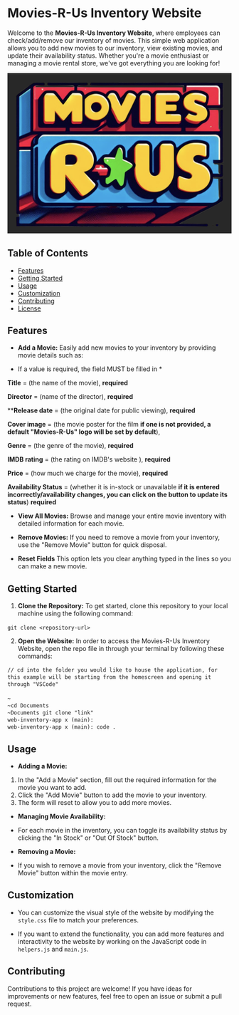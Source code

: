 # Movies-R-Us Inventory Website

Welcome to the **Movies-R-Us Inventory Website**, where employees can check/add/remove our inventory of movies. This simple web application allows you to add new movies to our inventory, view existing movies, and update their availability status. Whether you're a movie enthusiast or managing a movie rental store, we've got everything you are looking for!

![Movies-R-Us](storeLogo.png)

## Table of Contents

- [Features](#features)
- [Getting Started](#getting-started)
- [Usage](#usage)
- [Customization](#customization)
- [Contributing](#contributing)
- [License](#license)

## Features

- **Add a Movie:** Easily add new movies to your inventory by providing movie details such as:
* If a value is required, the field MUST be filled in *

 **Title** = (the name of the movie), **required**

 **Director** = (name of the director), **required**

 ****Release date** = (the original date for public viewing), **required**

 **Cover image** = (the movie poster for the film **if one is not provided, a default "Movies-R-Us" logo will be set by default**),

 **Genre** = (the genre of the movie), **required**

 **IMDB rating** = (the rating on IMDB's website ), **required**

 **Price** = (how much we charge for the movie), **required**

 **Availability Status** = (whether it is in-stock or unavailable **if it is entered incorrectly/availability changes, you can click on the button to update its status**) **required**

- **View All Movies:** Browse and manage your entire movie inventory with detailed information for each movie.

- **Remove Movies:** If you need to remove a movie from your inventory, use the "Remove Movie" button for quick disposal.

- **Reset Fields** This option lets you clear anything typed in the lines so you can make a new movie.

## Getting Started

1. **Clone the Repository:** To get started, clone this repository to your local machine using the following command:

```git clone <repository-url>```


2. **Open the Website:** In order to access the Movies-R-Us Inventory Website, open the repo file in through your terminal by following these commands:
```
// cd into the folder you would like to house the application, for this example will be starting from the homescreen and opening it through "VSCode"

~
~cd Documents
~Documents git clone "link"
web-inventory-app x (main):
web-inventory-app x (main): code .

```

## Usage

- **Adding a Movie:**
1. In the "Add a Movie" section, fill out the required information for the movie you want to add.
2. Click the "Add Movie" button to add the movie to your inventory.
3. The form will reset to allow you to add more movies.

- **Managing Movie Availability:**
- For each movie in the inventory, you can toggle its availability status by clicking the "In Stock" or "Out Of Stock" button.

- **Removing a Movie:**
- If you wish to remove a movie from your inventory, click the "Remove Movie" button within the movie entry.

## Customization

- You can customize the visual style of the website by modifying the `style.css` file to match your preferences.

- If you want to extend the functionality, you can add more features and interactivity to the website by working on the JavaScript code in `helpers.js` and `main.js`.

## Contributing

Contributions to this project are welcome! If you have ideas for improvements or new features, feel free to open an issue or submit a pull request.
